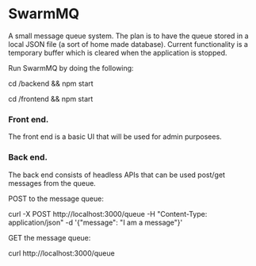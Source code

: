 # SwarmMQ
A small message queue system. The plan is to have the queue stored in a local JSON file (a sort of home made database). Current functionality is a temporary buffer which is cleared when the application is stopped. 

Run SwarmMQ by doing the following:

cd /backend && npm start

cd /frontend && npm start

### Front end.
The front end is a basic UI that will be used for admin
purposees.

### Back end.
The back end consists of headless APIs that can be used post/get
messages from the queue.

POST to the message queue:

curl -X POST http://localhost:3000/queue -H "Content-Type: application/json" -d '{"message": "I am a message"}'

GET the message queue:

curl http://localhost:3000/queue
